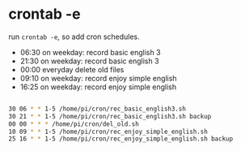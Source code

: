 # crontab -e

run `crontab -e`, so add cron schedules.

- 06:30 on weekday: record basic english 3
- 21:30 on weekday: record basic english 3
- 00:00 everyday delete old files
- 09:10 on weekday: record enjoy simple english
- 16:25 on weekday: record enjoy simple english

```sh

30 06 * * 1-5 /home/pi/cron/rec_basic_english3.sh
30 21 * * 1-5 /home/pi/cron/rec_basic_english3.sh backup
00 00 * * * /home/pi/cron/del_old.sh
10 09 * * 1-5 /home/pi/cron/rec_enjoy_simple_english.sh
25 16 * * 1-5 /home/pi/cron/rec_enjoy_simple_english.sh backup

```
